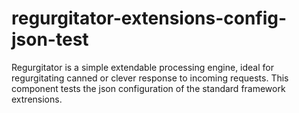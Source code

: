 # regurgitator-extensions-config-json-test
 Regurgitator is a simple extendable processing engine, ideal for regurgitating canned or clever response to incoming requests. This component tests the json configuration of the standard framework extrensions.

